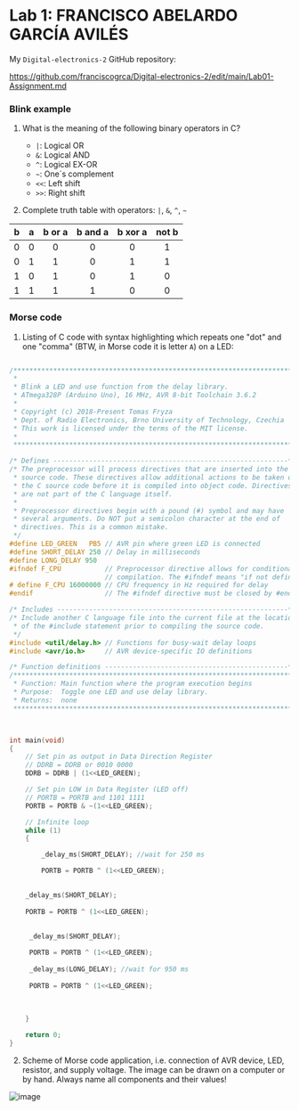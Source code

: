 # Lab 1: FRANCISCO ABELARDO GARCÍA AVILÉS

My `Digital-electronics-2` GitHub repository:

https://github.com/franciscogrca/Digital-electronics-2/edit/main/Lab01-Assignment.md


### Blink example

1. What is the meaning of the following binary operators in C?
   * `|`: Logical OR
   * `&`: Logical AND
   * `^`: Logical EX-OR
   * `~`: One´s complement
   * `<<`: Left shift
   * `>>`: Right shift

2. Complete truth table with operators: `|`, `&`, `^`, `~`

| **b** | **a** |**b or a** | **b and a** | **b xor a** | **not b** |
| :-: | :-: | :-: | :-: | :-: | :-: |
| 0 | 0 | 0 | 0 | 0 | 1 |
| 0 | 1 | 1 | 0 | 1 | 1 |
| 1 | 0 | 1 | 0 | 1 | 0 |
| 1 | 1 | 1 | 1 | 0 | 0 |


### Morse code

1. Listing of C code with syntax highlighting which repeats one "dot" and one "comma" (BTW, in Morse code it is letter `A`) on a LED:

```c

/***********************************************************************
 * 
 * Blink a LED and use function from the delay library.
 * ATmega328P (Arduino Uno), 16 MHz, AVR 8-bit Toolchain 3.6.2
 *
 * Copyright (c) 2018-Present Tomas Fryza
 * Dept. of Radio Electronics, Brno University of Technology, Czechia
 * This work is licensed under the terms of the MIT license.
 * 
 **********************************************************************/

/* Defines -----------------------------------------------------------*/
/* The preprocessor will process directives that are inserted into the C
 * source code. These directives allow additional actions to be taken on
 * the C source code before it is compiled into object code. Directives
 * are not part of the C language itself.
 *
 * Preprocessor directives begin with a pound (#) symbol and may have 
 * several arguments. Do NOT put a semicolon character at the end of 
 * directives. This is a common mistake.
 */
#define LED_GREEN   PB5 // AVR pin where green LED is connected
#define SHORT_DELAY 250 // Delay in milliseconds
#define LONG_DELAY 950
#ifndef F_CPU           // Preprocessor directive allows for conditional
                        // compilation. The #ifndef means "if not defined".
# define F_CPU 16000000 // CPU frequency in Hz required for delay
#endif                  // The #ifndef directive must be closed by #endif

/* Includes ----------------------------------------------------------*/
/* Include another C language file into the current file at the location
 * of the #include statement prior to compiling the source code.
 */
#include <util/delay.h> // Functions for busy-wait delay loops
#include <avr/io.h>     // AVR device-specific IO definitions

/* Function definitions ----------------------------------------------*/
/**********************************************************************
 * Function: Main function where the program execution begins
 * Purpose:  Toggle one LED and use delay library.
 * Returns:  none
 **********************************************************************/



int main(void)
{
    // Set pin as output in Data Direction Register
    // DDRB = DDRB or 0010 0000
    DDRB = DDRB | (1<<LED_GREEN);

    // Set pin LOW in Data Register (LED off)
    // PORTB = PORTB and 1101 1111
    PORTB = PORTB & ~(1<<LED_GREEN);

    // Infinite loop
    while (1)
    {

        _delay_ms(SHORT_DELAY); //wait for 250 ms

        PORTB = PORTB ^ (1<<LED_GREEN);

		
	_delay_ms(SHORT_DELAY);  
		 
	PORTB = PORTB ^ (1<<LED_GREEN);
		 
		
	 _delay_ms(SHORT_DELAY);

	 PORTB = PORTB ^ (1<<LED_GREEN);
		 
	 _delay_ms(LONG_DELAY); //wait for 950 ms
		 
	 PORTB = PORTB ^ (1<<LED_GREEN);
		 
		 
	
    }

    return 0;
}
```

2. Scheme of Morse code application, i.e. connection of AVR device, LED, resistor, and supply voltage. The image can be drawn on a computer or by hand. Always name all components and their values!

  ![image](https://user-images.githubusercontent.com/91128800/135899826-348da92b-176f-49ff-aa1b-e8e423338178.png)

